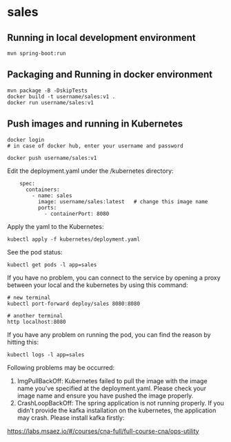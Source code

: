 # sales

## Running in local development environment

```
mvn spring-boot:run
```

## Packaging and Running in docker environment

```
mvn package -B -DskipTests
docker build -t username/sales:v1 .
docker run username/sales:v1
```

## Push images and running in Kubernetes

```
docker login 
# in case of docker hub, enter your username and password

docker push username/sales:v1
```

Edit the deployment.yaml under the /kubernetes directory:
```
    spec:
      containers:
        - name: sales
          image: username/sales:latest   # change this image name
          ports:
            - containerPort: 8080

```

Apply the yaml to the Kubernetes:
```
kubectl apply -f kubernetes/deployment.yaml
```

See the pod status:
```
kubectl get pods -l app=sales
```

If you have no problem, you can connect to the service by opening a proxy between your local and the kubernetes by using this command:
```
# new terminal
kubectl port-forward deploy/sales 8080:8080

# another terminal
http localhost:8080
```

If you have any problem on running the pod, you can find the reason by hitting this:
```
kubectl logs -l app=sales
```

Following problems may be occurred:

1. ImgPullBackOff:  Kubernetes failed to pull the image with the image name you've specified at the deployment.yaml. Please check your image name and ensure you have pushed the image properly.
1. CrashLoopBackOff: The spring application is not running properly. If you didn't provide the kafka installation on the kubernetes, the application may crash. Please install kafka firstly:

https://labs.msaez.io/#/courses/cna-full/full-course-cna/ops-utility

